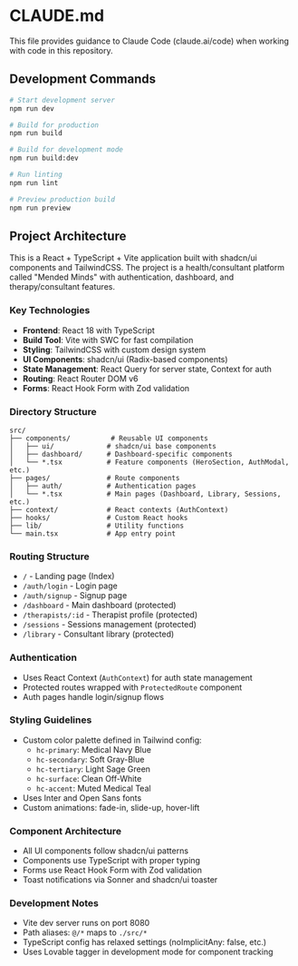 # CLAUDE.md

This file provides guidance to Claude Code (claude.ai/code) when working with code in this repository.

## Development Commands

```bash
# Start development server
npm run dev

# Build for production
npm run build

# Build for development mode
npm run build:dev

# Run linting
npm run lint

# Preview production build
npm run preview
```

## Project Architecture

This is a React + TypeScript + Vite application built with shadcn/ui components and TailwindCSS. The project is a health/consultant platform called "Mended Minds" with authentication, dashboard, and therapy/consultant features.

### Key Technologies
- **Frontend**: React 18 with TypeScript
- **Build Tool**: Vite with SWC for fast compilation
- **Styling**: TailwindCSS with custom design system
- **UI Components**: shadcn/ui (Radix-based components)
- **State Management**: React Query for server state, Context for auth
- **Routing**: React Router DOM v6
- **Forms**: React Hook Form with Zod validation

### Directory Structure

```
src/
├── components/          # Reusable UI components
│   ├── ui/             # shadcn/ui base components
│   ├── dashboard/      # Dashboard-specific components
│   └── *.tsx           # Feature components (HeroSection, AuthModal, etc.)
├── pages/              # Route components
│   ├── auth/           # Authentication pages
│   └── *.tsx           # Main pages (Dashboard, Library, Sessions, etc.)
├── context/            # React contexts (AuthContext)
├── hooks/              # Custom React hooks
├── lib/                # Utility functions
└── main.tsx            # App entry point
```

### Routing Structure
- `/` - Landing page (Index)
- `/auth/login` - Login page
- `/auth/signup` - Signup page
- `/dashboard` - Main dashboard (protected)
- `/therapists/:id` - Therapist profile (protected)
- `/sessions` - Sessions management (protected)
- `/library` - Consultant library (protected)

### Authentication
- Uses React Context (`AuthContext`) for auth state management
- Protected routes wrapped with `ProtectedRoute` component
- Auth pages handle login/signup flows

### Styling Guidelines
- Custom color palette defined in Tailwind config:
  - `hc-primary`: Medical Navy Blue
  - `hc-secondary`: Soft Gray-Blue
  - `hc-tertiary`: Light Sage Green
  - `hc-surface`: Clean Off-White
  - `hc-accent`: Muted Medical Teal
- Uses Inter and Open Sans fonts
- Custom animations: fade-in, slide-up, hover-lift

### Component Architecture
- All UI components follow shadcn/ui patterns
- Components use TypeScript with proper typing
- Forms use React Hook Form with Zod validation
- Toast notifications via Sonner and shadcn/ui toaster

### Development Notes
- Vite dev server runs on port 8080
- Path aliases: `@/*` maps to `./src/*`
- TypeScript config has relaxed settings (noImplicitAny: false, etc.)
- Uses Lovable tagger in development mode for component tracking